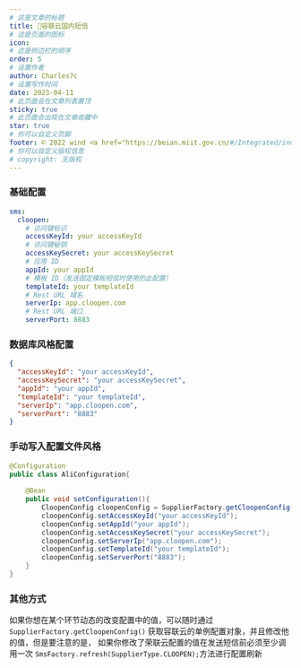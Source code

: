 ```yaml
---
# 这是文章的标题
title: 🎡容联云国内短信
# 这是页面的图标
icon: 
# 这是侧边栏的顺序
order: 5
# 设置作者
author: Charles7c
# 设置写作时间
date: 2023-04-11
# 此页面会在文章列表置顶
sticky: true
# 此页面会出现在文章收藏中
star: true
# 你可以自定义页脚
footer: © 2022 wind <a href="https://beian.miit.gov.cn/#/Integrated/index" target="_blank">冀ICP备2021004949号-3</a>
# 你可以自定义版权信息
# copyright: 无版权
---
```

### 基础配置

```yaml
sms:
  cloopen:
    # 访问键标识
    accessKeyId: your accessKeyId
    # 访问键秘钥
    accessKeySecret: your accessKeySecret
    # 应用 ID
    appId: your appId
    # 模板 ID（发送固定模板短信时使用的此配置）
    templateId: your templateId
    # Rest URL 域名
    serverIp: app.cloopen.com
    # Rest URL 端口
    serverPort: 8883
```
### 数据库风格配置
```json
{
  "accessKeyId": "your accessKeyId",
  "accessKeySecret": "your accessKeySecret",
  "appId": "your appId",
  "templateId": "your templateId",
  "serverIp": "app.cloopen.com",
  "serverPort": "8883"
}
```
### 手动写入配置文件风格
```java
@Configuration
public class AliConfiguration{
    
    @Bean
    public void setConfiguration(){
        CloopenConfig cloopenConfig = SupplierFactory.getCloopenConfig();
        cloopenConfig.setAccessKeyId("your accessKeyId");
        cloopenConfig.setAppId("your appId");
        cloopenConfig.setAccessKeySecret("your accessKeySecret");
        cloopenConfig.setServerIp("app.cloopen.com");
        cloopenConfig.setTemplateId("your templateId");
        cloopenConfig.setServerPort("8883");
    }
}
```
### 其他方式
如果你想在某个环节动态的改变配置中的值，可以随时通过`SupplierFactory.getCloopenConfig()`
获取容联云的单例配置对象，并且修改他的值，但是要注意的是， 如果你修改了荣联云配置的值在发送短信前必须至少调用一次
`SmsFactory.refresh(SupplierType.CLOOPEN);`方法进行配置刷新